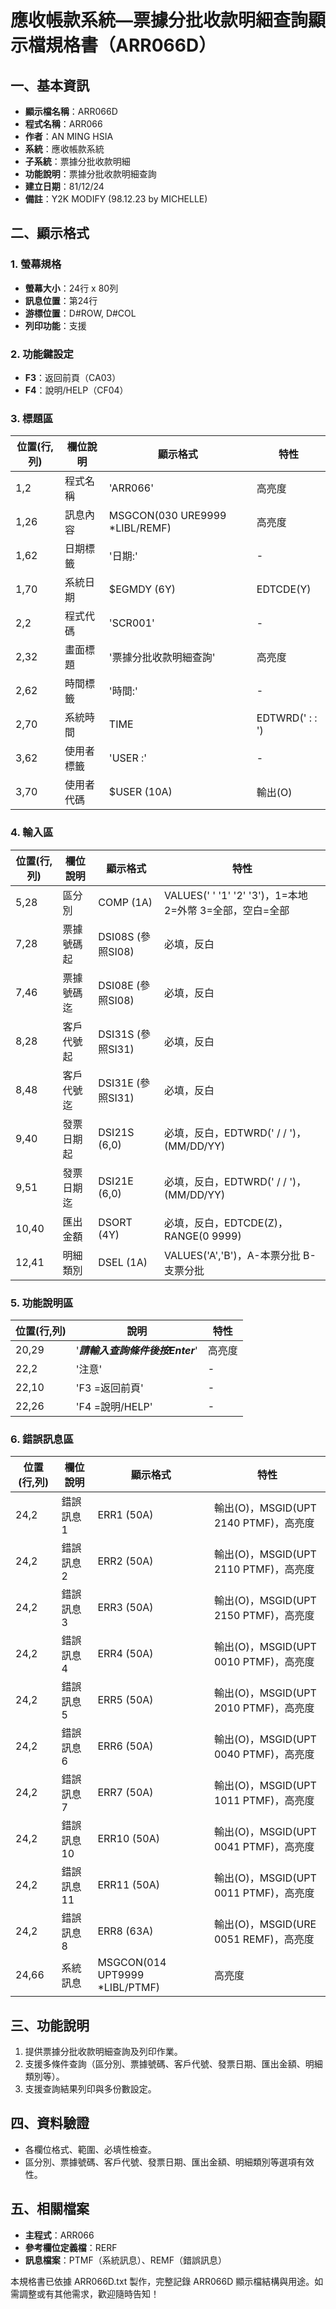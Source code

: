 # 應收帳款系統—票據分批收款明細查詢顯示檔規格書（ARR066D）

## 一、基本資訊
- **顯示檔名稱**：ARR066D
- **程式名稱**：ARR066
- **作者**：AN MING HSIA
- **系統**：應收帳款系統
- **子系統**：票據分批收款明細
- **功能說明**：票據分批收款明細查詢
- **建立日期**：81/12/24
- **備註**：Y2K MODIFY (98.12.23 by MICHELLE)

## 二、顯示格式

### 1. 螢幕規格
- **螢幕大小**：24行 x 80列
- **訊息位置**：第24行
- **游標位置**：D#ROW, D#COL
- **列印功能**：支援

### 2. 功能鍵設定
- **F3**：返回前頁（CA03）
- **F4**：說明/HELP（CF04）

### 3. 標題區
| 位置(行,列) | 欄位說明 | 顯示格式 | 特性 |
|------------|---------|---------|------|
| 1,2 | 程式名稱 | 'ARR066' | 高亮度 |
| 1,26 | 訊息內容 | MSGCON(030 URE9999 *LIBL/REMF) | 高亮度 |
| 1,62 | 日期標籤 | '日期:' | - |
| 1,70 | 系統日期 | $EGMDY (6Y) | EDTCDE(Y) |
| 2,2 | 程式代碼 | 'SCR001' | - |
| 2,32 | 畫面標題 | '票據分批收款明細查詢' | 高亮度 |
| 2,62 | 時間標籤 | '時間:' | - |
| 2,70 | 系統時間 | TIME | EDTWRD('  :  :  ') |
| 3,62 | 使用者標籤 | 'USER :' | - |
| 3,70 | 使用者代碼 | $USER (10A) | 輸出(O) |

### 4. 輸入區
| 位置(行,列) | 欄位說明 | 顯示格式 | 特性 |
|------------|---------|---------|------|
| 5,28 | 區分別 | COMP (1A) | VALUES(' ' '1' '2' '3')，1=本地 2=外幣 3=全部，空白=全部 |
| 7,28 | 票據號碼起 | DSI08S (參照SI08) | 必填，反白 |
| 7,46 | 票據號碼迄 | DSI08E (參照SI08) | 必填，反白 |
| 8,28 | 客戶代號起 | DSI31S (參照SI31) | 必填，反白 |
| 8,48 | 客戶代號迄 | DSI31E (參照SI31) | 必填，反白 |
| 9,40 | 發票日期起 | DSI21S (6,0) | 必填，反白，EDTWRD('  /  /  ')，(MM/DD/YY) |
| 9,51 | 發票日期迄 | DSI21E (6,0) | 必填，反白，EDTWRD('  /  /  ')，(MM/DD/YY) |
| 10,40 | 匯出金額 | DSORT (4Y) | 必填，反白，EDTCDE(Z)，RANGE(0 9999) |
| 12,41 | 明細類別 | DSEL (1A) | VALUES('A','B')，A-本票分批 B-支票分批 |

### 5. 功能說明區
| 位置(行,列) | 說明 | 特性 |
|------------|------|------|
| 20,29 | '***請輸入查詢條件後按Enter***' | 高亮度 |
| 22,2 | '注意' | - |
| 22,10 | 'F3 =返回前頁' | - |
| 22,26 | 'F4 =說明/HELP' | - |

### 6. 錯誤訊息區
| 位置(行,列) | 欄位說明 | 顯示格式 | 特性 |
|------------|---------|---------|------|
| 24,2 | 錯誤訊息1 | ERR1 (50A) | 輸出(O)，MSGID(UPT 2140 PTMF)，高亮度 |
| 24,2 | 錯誤訊息2 | ERR2 (50A) | 輸出(O)，MSGID(UPT 2110 PTMF)，高亮度 |
| 24,2 | 錯誤訊息3 | ERR3 (50A) | 輸出(O)，MSGID(UPT 2150 PTMF)，高亮度 |
| 24,2 | 錯誤訊息4 | ERR4 (50A) | 輸出(O)，MSGID(UPT 0010 PTMF)，高亮度 |
| 24,2 | 錯誤訊息5 | ERR5 (50A) | 輸出(O)，MSGID(UPT 2010 PTMF)，高亮度 |
| 24,2 | 錯誤訊息6 | ERR6 (50A) | 輸出(O)，MSGID(UPT 0040 PTMF)，高亮度 |
| 24,2 | 錯誤訊息7 | ERR7 (50A) | 輸出(O)，MSGID(UPT 1011 PTMF)，高亮度 |
| 24,2 | 錯誤訊息10 | ERR10 (50A) | 輸出(O)，MSGID(UPT 0041 PTMF)，高亮度 |
| 24,2 | 錯誤訊息11 | ERR11 (50A) | 輸出(O)，MSGID(UPT 0011 PTMF)，高亮度 |
| 24,2 | 錯誤訊息8 | ERR8 (63A) | 輸出(O)，MSGID(URE 0051 REMF)，高亮度 |
| 24,66 | 系統訊息 | MSGCON(014 UPT9999 *LIBL/PTMF) | 高亮度 |

## 三、功能說明
1. 提供票據分批收款明細查詢及列印作業。
2. 支援多條件查詢（區分別、票據號碼、客戶代號、發票日期、匯出金額、明細類別等）。
3. 支援查詢結果列印與多份數設定。

## 四、資料驗證
- 各欄位格式、範圍、必填性檢查。
- 區分別、票據號碼、客戶代號、發票日期、匯出金額、明細類別等選項有效性。

## 五、相關檔案
- **主程式**：ARR066
- **參考欄位定義檔**：RERF
- **訊息檔案**：PTMF（系統訊息）、REMF（錯誤訊息）

本規格書已依據 ARR066D.txt 製作，完整記錄 ARR066D 顯示檔結構與用途。如需調整或有其他需求，歡迎隨時告知！ 
